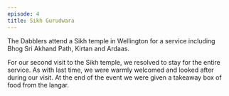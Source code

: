 ```yaml
---
episode: 4
title: Sikh Gurudwara
---
```


The Dabblers attend a Sikh temple in Wellington for a service including Bhog Sri Akhand Path, Kirtan and Ardaas.

For our second visit to the Sikh temple, we resolved to stay for the entire service. As with last time, we were warmly welcomed and looked after during our visit. At the end of the event we were given a takeaway box of food from the langar.

